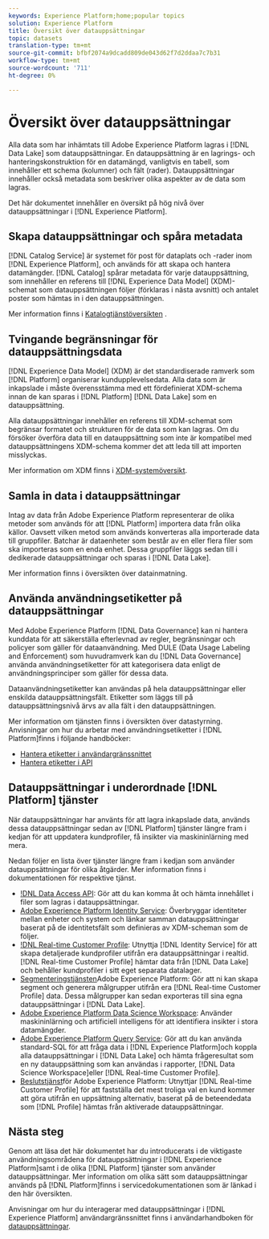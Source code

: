 ```yaml
---
keywords: Experience Platform;home;popular topics
solution: Experience Platform
title: Översikt över datauppsättningar
topic: datasets
translation-type: tm+mt
source-git-commit: bfbf2074a9dcadd809de043d62f7d2ddaa7c7b31
workflow-type: tm+mt
source-wordcount: '711'
ht-degree: 0%

---
```



# Översikt över datauppsättningar

Alla data som har inhämtats till Adobe Experience Platform lagras i [!DNL Data Lake] som datauppsättningar. En datauppsättning är en lagrings- och hanteringskonstruktion för en datamängd, vanligtvis en tabell, som innehåller ett schema (kolumner) och fält (rader). Datauppsättningar innehåller också metadata som beskriver olika aspekter av de data som lagras.

Det här dokumentet innehåller en översikt på hög nivå över datauppsättningar i [!DNL Experience Platform].

## Skapa datauppsättningar och spåra metadata

[!DNL Catalog Service] är systemet för post för dataplats och -rader inom [!DNL Experience Platform], och används för att skapa och hantera datamängder. [!DNL Catalog] spårar metadata för varje datauppsättning, som innehåller en referens till [!DNL Experience Data Model] (XDM)-schemat som datauppsättningen följer (förklaras i nästa avsnitt) och antalet poster som hämtas in i den datauppsättningen.

Mer information finns i [Katalogtjänstöversikten](../home.md) .

## Tvingande begränsningar för datauppsättningsdata

[!DNL Experience Data Model] (XDM) är det standardiserade ramverk som [!DNL Platform] organiserar kundupplevelsedata. Alla data som är inkapslade i måste överensstämma med ett fördefinierat XDM-schema innan de kan sparas i [!DNL Platform] [!DNL Data Lake] som en datauppsättning.

Alla datauppsättningar innehåller en referens till XDM-schemat som begränsar formatet och strukturen för de data som kan lagras. Om du försöker överföra data till en datauppsättning som inte är kompatibel med datauppsättningens XDM-schema kommer det att leda till att importen misslyckas.

Mer information om XDM finns i [XDM-systemöversikt](../../xdm/home.md).

## Samla in data i datauppsättningar

Intag av data från Adobe Experience Platform representerar de olika metoder som används för att [!DNL Platform] importera data från olika källor. Oavsett vilken metod som används konverteras alla importerade data till gruppfiler. Batchar är dataenheter som består av en eller flera filer som ska importeras som en enda enhet. Dessa gruppfiler läggs sedan till i dedikerade datauppsättningar och sparas i [!DNL Data Lake].

Mer information finns i översikten över [](../../ingestion/home.md) datainmatning.

## Använda användningsetiketter på datauppsättningar

Med Adobe Experience Platform [!DNL Data Governance] kan ni hantera kunddata för att säkerställa efterlevnad av regler, begränsningar och policyer som gäller för dataanvändning. Med DULE (Data Usage Labeling and Enforcement) som huvudramverk kan du [!DNL Data Governance] använda användningsetiketter för att kategorisera data enligt de användningsprinciper som gäller för dessa data.

Dataanvändningsetiketter kan användas på hela datauppsättningar eller enskilda datauppsättningsfält. Etiketter som läggs till på datauppsättningsnivå ärvs av alla fält i den datauppsättningen.

Mer information om tjänsten finns i översikten över [](../../data-governance/home.md) datastyrning. Anvisningar om hur du arbetar med användningsetiketter i [!DNL Platform]finns i följande handböcker:

* [Hantera etiketter i användargränssnittet](../../data-governance/labels/user-guide.md)
* [Hantera etiketter i API](../../data-governance/labels/api.md)

## Datauppsättningar i underordnade [!DNL Platform] tjänster

När datauppsättningar har använts för att lagra inkapslade data, används dessa datauppsättningar sedan av [!DNL Platform] tjänster längre fram i kedjan för att uppdatera kundprofiler, få insikter via maskininlärning med mera.

Nedan följer en lista över tjänster längre fram i kedjan som använder datauppsättningar för olika åtgärder. Mer information finns i dokumentationen för respektive tjänst.

* [!DNL Data Access API](../../data-access/home.md): Gör att du kan komma åt och hämta innehållet i filer som lagras i datauppsättningar.
* [Adobe Experience Platform Identity Service](../../identity-service/home.md): Överbryggar identiteter mellan enheter och system och länkar samman datauppsättningar baserat på de identitetsfält som definieras av XDM-scheman som de följer.
* [!DNL Real-time Customer Profile](../../profile/home.md): Utnyttja [!DNL Identity Service] för att skapa detaljerade kundprofiler utifrån era datauppsättningar i realtid. [!DNL Real-time Customer Profile] hämtar data från [!DNL Data Lake] och behåller kundprofiler i sitt eget separata datalager.
* [Segmenteringstjänsten](../../segmentation/home.md)Adobe Experience Platform: Gör att ni kan skapa segment och generera målgrupper utifrån era [!DNL Real-time Customer Profile] data. Dessa målgrupper kan sedan exporteras till sina egna datauppsättningar i [!DNL Data Lake].
* [Adobe Experience Platform Data Science Workspace](../../data-science-workspace/home.md): Använder maskininlärning och artificiell intelligens för att identifiera insikter i stora datamängder.
* [Adobe Experience Platform Query Service](../../query-service/home.md): Gör att du kan använda standard-SQL för att fråga data i [!DNL Experience Platform]och koppla alla datauppsättningar i [!DNL Data Lake] och hämta frågeresultat som en ny datauppsättning som kan användas i rapporter, [!DNL Data Science Workspace]eller [!DNL Real-time Customer Profile].
* [Beslutstjänst](../../decisioning-service/home.md)för Adobe Experience Platform: Utnyttjar [!DNL Real-time Customer Profile] för att fastställa det mest troliga val en kund kommer att göra utifrån en uppsättning alternativ, baserat på de beteendedata som [!DNL Profile] hämtas från aktiverade datauppsättningar.

## Nästa steg

Genom att läsa det här dokumentet har du introducerats i de viktigaste användningsområdena för datauppsättningar i [!DNL Experience Platform]samt i de olika [!DNL Platform] tjänster som använder datauppsättningar. Mer information om olika sätt som datauppsättningar används på [!DNL Platform]finns i servicedokumentationen som är länkad i den här översikten.

Anvisningar om hur du interagerar med datauppsättningar i [!DNL Experience Platform] användargränssnittet finns i användarhandboken för [datauppsättningar](user-guide.md).